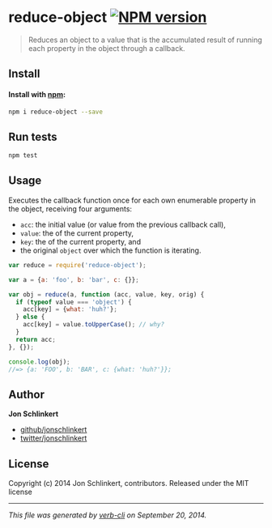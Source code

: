 # reduce-object [![NPM version](https://badge.fury.io/js/reduce-object.svg)](http://badge.fury.io/js/reduce-object)

> Reduces an object to a value that is the accumulated result of running each property in the object through a callback.

## Install
#### Install with [npm](npmjs.org):

```bash
npm i reduce-object --save
```

## Run tests

```bash
npm test
```

## Usage

Executes the callback function once for each own enumerable property in the object, receiving four arguments:

  - `acc`: the initial value (or value from the previous callback call),
  - `value`: the of the current property,
  - `key`: the of the current property, and
  - the original `object` over which the function is iterating.

```js
var reduce = require('reduce-object');

var a = {a: 'foo', b: 'bar', c: {}};

var obj = reduce(a, function (acc, value, key, orig) {
  if (typeof value === 'object') {
    acc[key] = {what: 'huh?'};
  } else {
    acc[key] = value.toUpperCase(); // why?
  }
  return acc;
}, {});

console.log(obj);
//=> {a: 'FOO', b: 'BAR', c: {what: 'huh?'}};
```

## Author

**Jon Schlinkert**

+ [github/jonschlinkert](https://github.com/jonschlinkert)
+ [twitter/jonschlinkert](http://twitter.com/jonschlinkert)

## License
Copyright (c) 2014 Jon Schlinkert, contributors.
Released under the MIT license

***

_This file was generated by [verb-cli](https://github.com/assemble/verb-cli) on September 20, 2014._